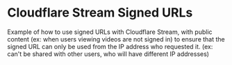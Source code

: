 # Cloudflare Stream Signed URLs

Example of how to use signed URLs with Cloudflare Stream, with public content (ex: when users viewing videos are not signed in) to ensure that the signed URL can only be used from the IP address who requested it. (ex: can't be shared with other users, who will have different IP addresses)


